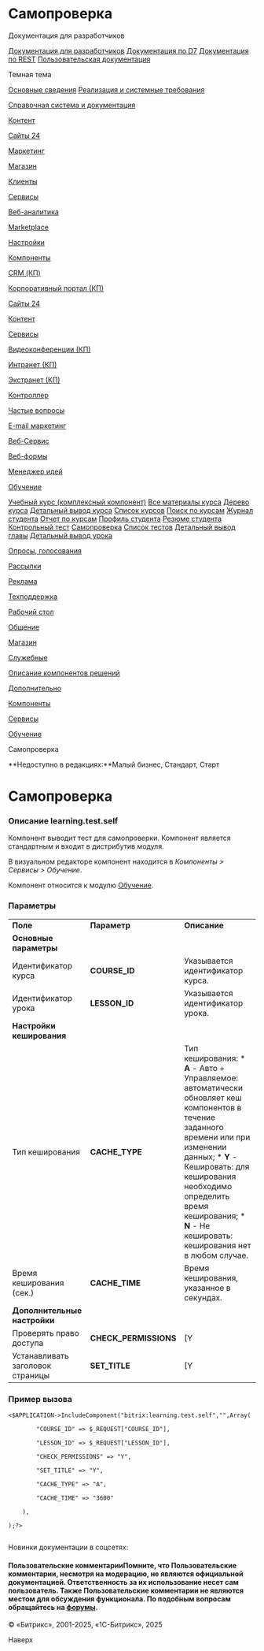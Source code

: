 # Самопроверка

Документация для разработчиков

[Документация для разработчиков](https://dev.1c-bitrix.ru/api_help/)
[Документация по D7](https://dev.1c-bitrix.ru/api_d7/)
[Документация по REST](https://dev.1c-bitrix.ru/rest_help/)
[Пользовательская документация](https://dev.1c-bitrix.ru/user_help/)

Темная тема

[Основные сведения](/user_help/index.php)
[Реализация и системные требования](/user_help/reqintro.php)

[Справочная система и документация](/user_help/help/index.php)

[Контент](/user_help/content/index.php)

[Сайты 24](/user_help/sites24/index.php)

[Маркетинг](/user_help/marketing/index.php)

[Магазин](/user_help/store/index.php)

[Клиенты](/user_help/clients/index.php)

[Сервисы](/user_help/service/index.php)

[Веб-аналитика](/user_help/statistic/index.php)

[Marketplace](/user_help/marketplace/index.php)

[Настройки](/user_help/settings/index.php)

[Компоненты](/user_help/components/index.php)

[CRM (КП)](/user_help/components/crm/index.php)

[Корпоративный портал (КП)](/user_help/components/intranet/index.php)

[Сайты 24](/user_help/components/landing/index.php)

[Контент](/user_help/components/content/index.php)

[Сервисы](/user_help/components/services/index.php)

[Видеоконференции (КП)](/user_help/components/services/video/index.php)

[Интранет (КП)](/user_help/components/services/intranet/index.php)

[Экстранет (КП)](/user_help/components/services/extranet/index.php)

[Контроллер](/user_help/components/services/controller/index.php)

[Частые вопросы](/user_help/components/services/faq/index.php)

[E-mail маркетинг](/user_help/components/services/email_marketing/index.php)

[Веб-Сервис](/user_help/components/services/web_service/index.php)

[Веб-формы](/user_help/components/services/web_forms/index.php)

[Менеджер идей](/user_help/components/services/ideas_manager/index.php)

[Обучение](/user_help/components/services/learning/index.php)

[Учебный курс (комплексный компонент)](/user_help/components/services/learning/learning_course.php)
[Все материалы курса](/user_help/components/services/learning/learning_course_contents.php)
[Дерево курса](/user_help/components/services/learning/learning_course_tree.php)
[Детальный вывод курса](/user_help/components/services/learning/learning_course_detail.php)
[Список курсов](/user_help/components/services/learning/learning_course_list.php)
[Поиск по курсам](/user_help/components/services/learning/learning_search.php)
[Журнал студента](/user_help/components/services/learning/learning_student_gradebook.php)
[Отчет по курсам](/user_help/components/services/learning/learning_student_certificates.php)
[Профиль студента](/user_help/components/services/learning/learning_student_profile.php)
[Резюме студента](/user_help/components/services/learning/learning_student_transcript.php)
[Контрольный тест](/user_help/components/services/learning/learning_test.php)
[Самопроверка](/user_help/components/services/learning/learning_test_self.php)
[Список тестов](/user_help/components/services/learning/learning_test_list.php)
[Детальный вывод главы](/user_help/components/services/learning/learning_chapter_detail.php)
[Детальный вывод урока](/user_help/components/services/learning/learning_lesson_detail.php)

[Опросы, голосования](/user_help/components/services/votes/index.php)

[Рассылки](/user_help/components/services/subscribes/index.php)

[Реклама](/user_help/components/services/advertising/index.php)

[Техподдержка](/user_help/components/services/support/index.php)

[Рабочий стол](/user_help/components/services/desktop.php)

[Общение](/user_help/components/obschenie/index.php)

[Магазин](/user_help/components/magazin/index.php)

[Служебные](/user_help/components/sluzhebnie/index.php)

[Описание компонентов решений](/user_help/description_decisions/index.php)

[Дополнительно](/user_help/additional/index.php)

[Компоненты](/user_help/components/index.php)

[Сервисы](/user_help/components/services/index.php)

[Обучение](/user_help/components/services/learning/index.php)

Самопроверка

**Недоступно в редакциях:**Малый бизнес, Стандарт, Старт

# Самопроверка

### Описание **learning.test.self**

Компонент выводит тест для самопроверки. Компонент является стандартным и входит в дистрибутив модуля.

В визуальном редакторе компонент находится в *Компоненты > Сервисы > Обучение*.

Компонент относится к модулю [Обучение](/user_help/service/learning/index.php).

### Параметры

|  |  |  |
| --- | --- | --- |
| **Поле** | **Параметр** | **Описание** |
| **Основные параметры** | | |
| Идентификатор курса | **COURSE\_ID** | Указывается идентификатор курса. |
| Идентификатор урока | **LESSON\_ID** | Указывается идентификатор урока. |
| **Настройки кеширования** | | |
| Тип кеширования | **CACHE\_TYPE** | Тип кеширования:  * **A** - Авто + Управляемое: автоматически обновляет кеш компонентов в течение заданного времени или при изменении данных; * **Y** - Кешировать: для кеширования необходимо определить время кеширования; * **N** - Не кешировать: кеширования нет в любом случае. |
| Время кеширования (сек.) | **CACHE\_TIME** | Время кеширования, указанное в секундах. |
| **Дополнительные настройки** | | |
| Проверять право доступа | **CHECK\_PERMISSIONS** | [Y|N] При отмеченной опции будет проверяться право на доступ к курсу. |
| Устанавливать заголовок страницы | **SET\_TITLE** | [Y|N] При отмеченной опции в качестве заголовка страницы будет установлено название урока. |

### Пример вызова

```
<$APPLICATION->IncludeComponent("bitrix:learning.test.self","",Array(
		"COURSE_ID" => $_REQUEST["COURSE_ID"], 
		"LESSON_ID" => $_REQUEST["LESSON_ID"], 
		"CHECK_PERMISSIONS" => "Y", 
		"SET_TITLE" => "Y", 
		"CACHE_TYPE" => "A", 
		"CACHE_TIME" => "3600" 
	),
);?>

```

Новинки документации в соцсетях:

#### Пользовательские комментарииПомните, что Пользовательские комментарии, несмотря на модерацию, не являются официальной документацией. Ответственность за их использование несет сам пользователь. Также Пользовательские комментарии не являются местом для обсуждения функционала. По подобным вопросам обращайтесь на [форумы](http://dev.1c-bitrix.ru/community/forums/group1/).

© «Битрикс», 2001-2025, «1С-Битрикс», 2025

Наверх
